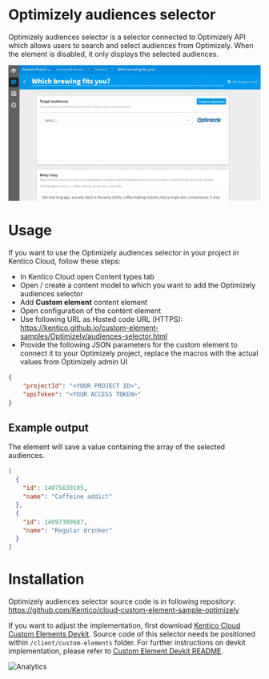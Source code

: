# Optimizely audiences selector
Optimizely audiences selector is a selector connected to Optimizely API which allows users to search and select audiences from Optimizely. When the element is disabled, it only displays the selected audiences.

![Optimizely audiences selector](OptimizelyAudiencesSelector.gif)

# Usage

If you want to use the Optimizely audiences selector in your project in Kentico Cloud, follow these steps:

* In Kentico Cloud open Content types tab
* Open / create a content model to which you want to add the Optimizely audiences selector
* Add **Custom element** content element
* Open configuration of the content element
* Use following URL as Hosted code URL (HTTPS): https://kentico.github.io/custom-element-samples/Optimizely/audiences-selector.html
* Provide the following JSON parameters for the custom element to connect it to your Optimizely project, replace the macros with the actual values from Optimizely admin UI

```json
{
    "projectId": "<YOUR PROJECT ID>",
    "apiToken": "<YOUR ACCESS TOKEN>"
}
```

## Example output

The element will save a value containing the array of the selected audiences. 

```json
[
  {
    "id": 14075630105,
    "name": "Caffeine addict"
  },
  {
    "id": 14097300687,
    "name": "Regular drinker"
  }
]
```

# Installation

Optimizely audiences selector source code is in following repository: https://github.com/Kentico/cloud-custom-element-sample-optimizely

If you want to adjust the implementation, first download [Kentico Cloud Custom Elements Devkit](https://github.com/kentico/custom-element-devkit). Source code of this selector needs be positioned within `/client/custom-elements` folder. For further instructions on devkit implementation, please refer to [Custom Element Devkit README](https://github.com/Kentico/custom-element-devkit/blob/master/readme.md).

![Analytics](https://kentico-ga-beacon.azurewebsites.net/api/UA-69014260-4/Kentico/custom-element-samples/Optimizely?pixel)
